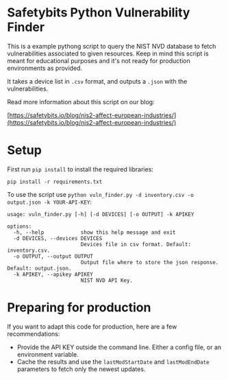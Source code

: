 # Safetybits Python Vulnerability Finder

This is a example pythong script to query the NIST NVD database to fetch vulnerabilities associated to given resources. Keep in mind this script is meant for educational purposes and it's not ready for production environments as provided.

It takes a device list in `.csv` format, and outputs a `.json` with the vulnerabilities.

Read more information about this script on our blog:

[https://safetybits.io/blog/nis2-affect-european-industries/](https://safetybits.io/blog/nis2-affect-european-industries/)

# Setup

First run `pip install` to install the required libraries:

```
pip install -r requirements.txt
```

To use the script use `python vuln_finder.py -d inventory.csv -o output.json -k YOUR-API-KEY`:

```
usage: vuln_finder.py [-h] [-d DEVICES] [-o OUTPUT] -k APIKEY

options:
  -h, --help            show this help message and exit
  -d DEVICES, --devices DEVICES
                        Devices file in csv format. Default: inventory.csv.
  -o OUTPUT, --output OUTPUT
                        Output file where to store the json response. Default: output.json.
  -k APIKEY, --apikey APIKEY
                        NIST NVD API Key.
```

# Preparing for production

If you want to adapt this code for production, here are a few recommendations:

- Provide the API KEY outside the command line. Either a config file, or an environment variable.
- Cache the results and use the `lastModStartDate` and `lastModEndDate` parameters to fetch only the newest updates.
